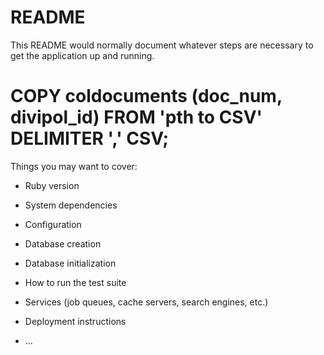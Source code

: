 # README

This README would normally document whatever steps are necessary to get the
application up and running.

# COPY coldocuments (doc_num, divipol_id)  FROM 'pth to CSV' DELIMITER ',' CSV;

Things you may want to cover:

* Ruby version

* System dependencies

* Configuration

* Database creation

* Database initialization

* How to run the test suite

* Services (job queues, cache servers, search engines, etc.)

* Deployment instructions

* ...
